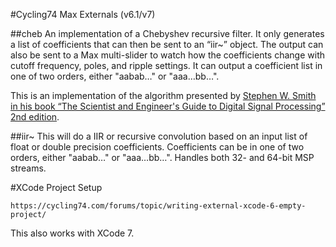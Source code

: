 #Cycling74 Max Externals (v6.1/v7)

##cheb
An implementation of a Chebyshev recursive filter. It only generates a list of coefficients that can then be sent to an “iir~” object. The output can also be sent to a Max multi-slider to watch how the coefficients change with cutoff frequency, poles, and ripple settings. It can output a coefficient list in one of two orders, either "aabab…" or "aaa…bb…".

This is an implementation of the algorithm presented by [Stephen W. Smith in his book “The Scientist and Engineer's Guide to Digital Signal Processing” 2nd edition](http://www.dspguide.com).

##iir~
This will do a IIR or recursive convolution based on an input list of float or double precision coefficients. Coefficients can be in one of two orders, either "aabab…" or "aaa…bb…". Handles both 32- and 64-bit MSP streams.

#XCode Project Setup
```
https://cycling74.com/forums/topic/writing-external-xcode-6-empty-project/
```
This also works with XCode 7.
